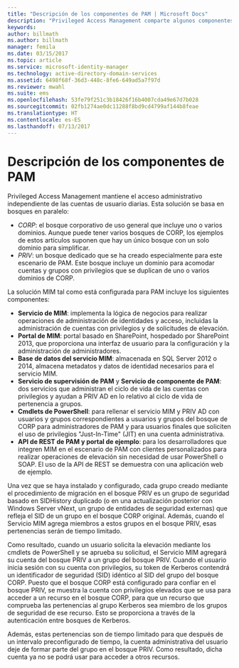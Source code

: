 ```yaml
---
title: "Descripción de los componentes de PAM | Microsoft Docs"
description: "Privileged Access Management comparte algunos componentes con MIM y dispone de algunos propios. Obtenga información sobre cómo funcionan conjuntamente."
keywords: 
author: billmath
ms.author: billmath
manager: femila
ms.date: 03/15/2017
ms.topic: article
ms.service: microsoft-identity-manager
ms.technology: active-directory-domain-services
ms.assetid: 6498f68f-36d3-448c-8fe6-649ad5a7f97d
ms.reviewer: mwahl
ms.suite: ems
ms.openlocfilehash: 53fe79f251c3b18426f16b4007cda49e67d7b028
ms.sourcegitcommit: 02fb1274ae0dc11288f8bd9cd4799af144b8feae
ms.translationtype: HT
ms.contentlocale: es-ES
ms.lasthandoff: 07/13/2017
---
```

# Descripción de los componentes de PAM
<a id="understand-the-components-of-pam" class="xliff"></a>

Privileged Access Management mantiene el acceso administrativo independiente de las cuentas de usuario diarias. Esta solución se basa en bosques en paralelo:

- *CORP*: el bosque corporativo de uso general que incluye uno o varios dominios. Aunque puede tener varios bosques de CORP, los ejemplos de estos artículos suponen que hay un único bosque con un solo dominio para simplificar.  
- *PRIV*: un bosque dedicado que se ha creado especialmente para este escenario de PAM. Este bosque incluye un dominio para acomodar cuentas y grupos con privilegios que se duplican de uno o varios dominios de CORP.

La solución MIM tal como está configurada para PAM incluye los siguientes componentes:  

- **Servicio de MIM**: implementa la lógica de negocios para realizar operaciones de administración de identidades y acceso, incluidas la administración de cuentas con privilegios y de solicitudes de elevación.   
- **Portal de MIM**: portal basado en SharePoint, hospedado por SharePoint 2013, que proporciona una interfaz de usuario para la configuración y la administración de administradores.
- **Base de datos del servicio MIM**: almacenada en SQL Server 2012 o 2014, almacena metadatos y datos de identidad necesarios para el servicio MIM.
- **Servicio de supervisión de PAM** y **Servicio de componente de PAM**: dos servicios que administran el ciclo de vida de las cuentas con privilegios y ayudan a PRIV AD en lo relativo al ciclo de vida de pertenencia a grupos.
- **Cmdlets de PowerShell**: para rellenar el servicio MIM y PRIV AD con usuarios y grupos correspondientes a usuarios y grupos del bosque de CORP para administradores de PAM y para usuarios finales que soliciten el uso de privilegios "Just-In-Time" (JIT) en una cuenta administrativa.
- **API de REST de PAM y portal de ejemplo**: para los desarrolladores que integren MIM en el escenario de PAM con clientes personalizados para realizar operaciones de elevación sin necesidad de usar PowerShell o SOAP. El uso de la API de REST se demuestra con una aplicación web de ejemplo.

Una vez que se haya instalado y configurado, cada grupo creado mediante el procedimiento de migración en el bosque PRIV es un grupo de seguridad basado en SIDHistory duplicado (o en una actualización posterior con Windows Server vNext, un grupo de entidades de seguridad externas) que refleja el SID de un grupo en el bosque CORP original. Además, cuando el Servicio MIM agrega miembros a estos grupos en el bosque PRIV, esas pertenencias serán de tiempo limitado.

Como resultado, cuando un usuario solicita la elevación mediante los cmdlets de PowerShell y se aprueba su solicitud, el Servicio MIM agregará su cuenta del bosque PRIV a un grupo del bosque PRIV. Cuando el usuario inicia sesión con su cuenta con privilegios, su token de Kerberos contendrá un identificador de seguridad (SID) idéntico al SID del grupo del bosque CORP. Puesto que el bosque CORP está configurado para confiar en el bosque PRIV, se muestra la cuenta con privilegios elevados que se usa para acceder a un recurso en el bosque CORP, para que un recurso que comprueba las pertenencias al grupo Kerberos sea miembro de los grupos de seguridad de ese recurso. Esto se proporciona a través de la autenticación entre bosques de Kerberos.

Además, estas pertenencias son de tiempo limitado para que después de un intervalo preconfigurado de tiempo, la cuenta administrativa del usuario deje de formar parte del grupo en el bosque PRIV. Como resultado, dicha cuenta ya no se podrá usar para acceder a otros recursos.
